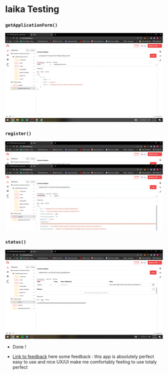 # laika Testing
### `getApplicationForm()`
![getApplication](https://github.com/edddevs/laika/blob/main/laika1.png)
### `register()`
![Register](https://github.com/edddevs/laika/blob/main/laika2.png)
### `status()`
![status](https://github.com/edddevs/laika/blob/main/laika3.png)
- Done !

- [Link to feedback](https://laika.hellonext.co/b/feedback/p/laika-blockchain-lab-feedback-edddevs)
here some feedback : this app is absolutely perfect easy to use and nice UX/UI make me comfortably feeling to use totaly perfect
